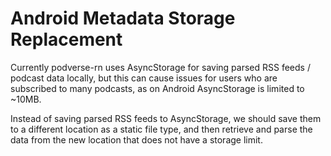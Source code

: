 # Android Metadata Storage Replacement

Currently podverse-rn uses AsyncStorage for saving parsed RSS feeds / podcast data locally, but this can cause issues for users who are subscribed to many podcasts, as on Android AsyncStorage is limited to ~10MB.

Instead of saving parsed RSS feeds to AsyncStorage, we should save them to a different location as a static file type, and then retrieve and parse the data from the new location that does not have a storage limit.
